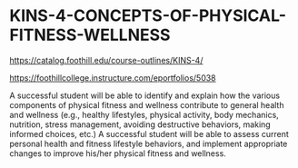 # KINS-4-CONCEPTS-OF-PHYSICAL-FITNESS-WELLNESS
https://catalog.foothill.edu/course-outlines/KINS-4/

https://foothillcollege.instructure.com/eportfolios/5038

A successful student will be able to identify and explain how the various components of physical fitness and wellness contribute to general health and wellness (e.g., healthy lifestyles, physical activity, body mechanics, nutrition, stress management, avoiding destructive behaviors, making informed choices, etc.)
A successful student will be able to assess current personal health and fitness lifestyle behaviors, and implement appropriate changes to improve his/her physical fitness and wellness.
